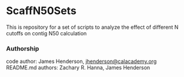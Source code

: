 # ScaffN50Sets

This is repository for a set of scripts to analyze the effect of different N cutoffs on contig N50 calculation

### Authorship

code author: James Henderson, jhenderson@calacademy.org  
README.md authors: Zachary R. Hanna, James Henderson  
